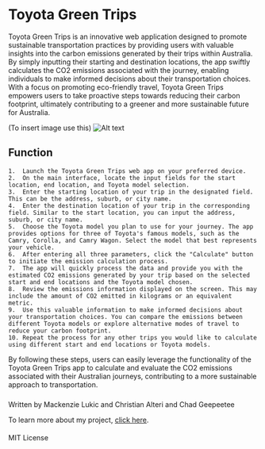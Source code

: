 # Toyota Green Trips
Toyota Green Trips is an innovative web application designed to promote sustainable transportation practices by providing users with valuable insights into the carbon emissions generated by their trips within Australia. By simply inputting their starting and destination locations, the app swiftly calculates the CO2 emissions associated with the journey, enabling individuals to make informed decisions about their transportation choices. With a focus on promoting eco-friendly travel, Toyota Green Trips empowers users to take proactive steps towards reducing their carbon footprint, ultimately contributing to a greener and more sustainable future for Australia.

(To insert image use this) ![Alt text](./assets/Landing-page.jpg?raw=true "Website landing page")

## Function
	1.	Launch the Toyota Green Trips web app on your preferred device.
	2.	On the main interface, locate the input fields for the start location, end location, and Toyota model selection.
	3.	Enter the starting location of your trip in the designated field. This can be the address, suburb, or city name.
	4.	Enter the destination location of your trip in the corresponding field. Similar to the start location, you can input the address, suburb, or city name.
	5.	Choose the Toyota model you plan to use for your journey. The app provides options for three of Toyota's famous models, such as the Camry, Corolla, and Camry Wagon. Select the model that best represents your vehicle.
	6.	After entering all three parameters, click the "Calculate" button to initiate the emission calculation process.
	7.	The app will quickly process the data and provide you with the estimated CO2 emissions generated by your trip based on the selected start and end locations and the Toyota model chosen.
	8.	Review the emissions information displayed on the screen. This may include the amount of CO2 emitted in kilograms or an equivalent metric.
	9.	Use this valuable information to make informed decisions about your transportation choices. You can compare the emissions between different Toyota models or explore alternative modes of travel to reduce your carbon footprint.
	10.	Repeat the process for any other trips you would like to calculate using different start and end locations or Toyota models.
By following these steps, users can easily leverage the functionality of the Toyota Green Trips app to calculate and evaluate the CO2 emissions associated with their Australian journeys, contributing to a more sustainable approach to transportation.


###
Written by Mackenzie Lukic and Christian Alteri and Chad Geepeetee

To learn more about my project, [click here](http://www.example.com).


####
MIT License
